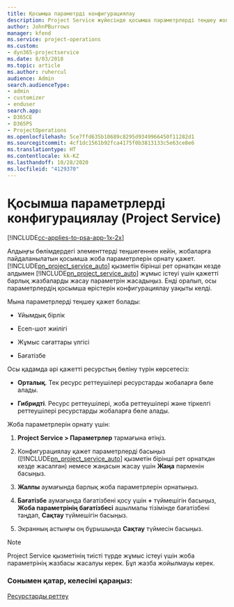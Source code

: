 ```yaml
---
title: Қосымша параметрді конфигурациялау
description: Project Service жүйесінде қосымша параметрлерді теңшеу жолы
author: JohnPBurrows
manager: kfend
ms.service: project-operations
ms.custom:
- dyn365-projectservice
ms.date: 8/03/2018
ms.topic: article
ms.author: ruhercul
audience: Admin
search.audienceType:
- admin
- customizer
- enduser
search.app:
- D365CE
- D365PS
- ProjectOperations
ms.openlocfilehash: 5ce7ffd635b10689c8295d9349966450f11282d1
ms.sourcegitcommit: 4cf1dc1561b92fca4175f0b3813133c5e63ce8e6
ms.translationtype: HT
ms.contentlocale: kk-KZ
ms.lasthandoff: 10/28/2020
ms.locfileid: "4129370"
---
```

# <a name="configure-additional-parameter-settings-project-service"></a>Қосымша параметрлерді конфигурациялау (Project Service)

[!INCLUDE[cc-applies-to-psa-app-1x-2x](../includes/cc-applies-to-psa-app-1x-2x.md)]

Алдыңғы бөлімдердегі элементтерді теңшегеннен кейін, жобаларға пайдаланылатын қосымша жоба параметрлерін орнату қажет. [!INCLUDE[pn_project_service_auto](../includes/pn-project-service-auto.md)] қызметін бірінші рет орнатқан кезде алдымен [!INCLUDE[pn_project_service_auto](../includes/pn-project-service-auto.md)] жұмыс істеуі үшін қажетті барлық жазбаларды жасау параметрін жасадыңыз. Енді оралып, осы параметрлердің қосымша өрістерін конфигурациялау уақыты келді.  
  
 Мына параметрлерді теңшеу қажет болады:  
  
-   Ұйымдық бірлік  
  
-   Есеп-шот жиілігі  
  
-   Жұмыс сағаттары үлгісі  
  
-   Бағатізбе  
 
Осы қадамда әрі қажетті ресурстың бөліну түрін көрсетесіз:  
  
- **Орталық**. Тек ресурс реттеушілері ресурстарды жобаларға бөле алады.  
  
- **Гибридті**. Ресурс реттеушілері, жоба реттеушілері және тіркелгі реттеушілері ресурстарды жобаларға бөле алады.  
  
 
Жоба параметрлерін орнату үшін:  
  
1. **Project Service > Параметрлер** тармағына өтіңіз.  
  
2. Конфигурациялау қажет параметрлерді басыңыз ([!INCLUDE[pn_project_service_auto](../includes/pn-project-service-auto.md)] қызметін бірінші рет орнатқан кезде жасалған) немесе жаңасын жасау үшін **Жаңа** пәрменін басыңыз.  
  
3. **Жалпы** аумағында барлық жоба параметрлерін орнатыңыз.  
  
4. **Бағатізбе** аумағында бағатізбені қосу үшін **+** түймешігін басыңыз, **Жоба параметрінің бағатізбесі** ашылмалы тізімінде бағатізбені таңдап, **Сақтау** түймешігін басыңыз.  
  
5. Экранның астыңғы оң бұрышында **Сақтау** түймесін басыңыз.  

> [!NOTE]
> Project Service қызметінің тиісті түрде жұмыс істеуі үшін жоба параметрінің жазбасы жасалуы керек. Бұл жазба жойылмауы керек.

### <a name="see-also"></a>Сонымен қатар, келесіні қараңыз:  
 [Ресурстарды реттеу](../psa/set-up-resources.md)
